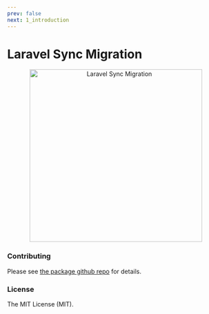 ```yaml
---
prev: false
next: 1_introduction
---
```


# Laravel Sync Migration

<p align="center"> 
    <img src="https://i.imgur.com/OP83jHA.jpg" alt="Laravel Sync Migration" style="width:400px">
</p>


### Contributing

Please see [the package github repo](https://github.com/awssat/laravel-sync-migration) for details.

### License

The MIT License (MIT).